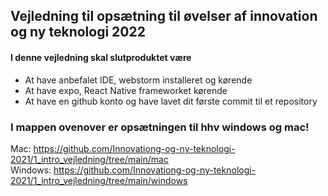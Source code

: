 ## Vejledning til opsætning til øvelser af innovation og ny teknologi 2022

#### I denne vejledning skal slutproduktet være
<ul>
    <li>At have anbefalet IDE, webstorm installeret og kørende</li>
    <li>At have expo, React Native frameworket kørende</li>
    <li>At have en github konto og have lavet dit første commit til et repository</li>
</ul> 

### I mappen ovenover er opsætningen til hhv windows og mac! 
Mac: https://github.com/Innovationg-og-ny-teknologi-2021/1_intro_vejledning/tree/main/mac <br>
Windows: https://github.com/Innovationg-og-ny-teknologi-2021/1_intro_vejledning/tree/main/windows
